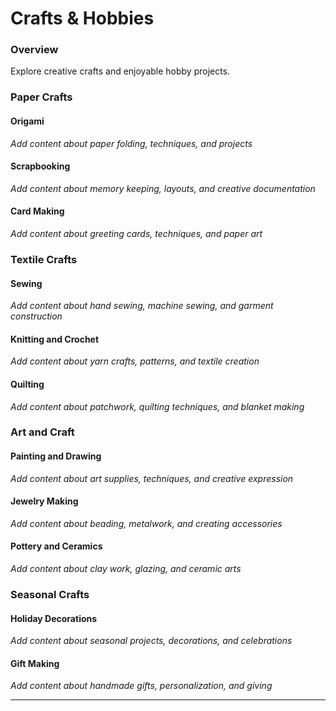 # Crafts & Hobbies

### Overview

Explore creative crafts and enjoyable hobby projects.

### Paper Crafts

#### Origami
*Add content about paper folding, techniques, and projects*

#### Scrapbooking
*Add content about memory keeping, layouts, and creative documentation*

#### Card Making
*Add content about greeting cards, techniques, and paper art*

### Textile Crafts

#### Sewing
*Add content about hand sewing, machine sewing, and garment construction*

#### Knitting and Crochet
*Add content about yarn crafts, patterns, and textile creation*

#### Quilting
*Add content about patchwork, quilting techniques, and blanket making*

### Art and Craft

#### Painting and Drawing
*Add content about art supplies, techniques, and creative expression*

#### Jewelry Making
*Add content about beading, metalwork, and creating accessories*

#### Pottery and Ceramics
*Add content about clay work, glazing, and ceramic arts*

### Seasonal Crafts

#### Holiday Decorations
*Add content about seasonal projects, decorations, and celebrations*

#### Gift Making
*Add content about handmade gifts, personalization, and giving*

---
